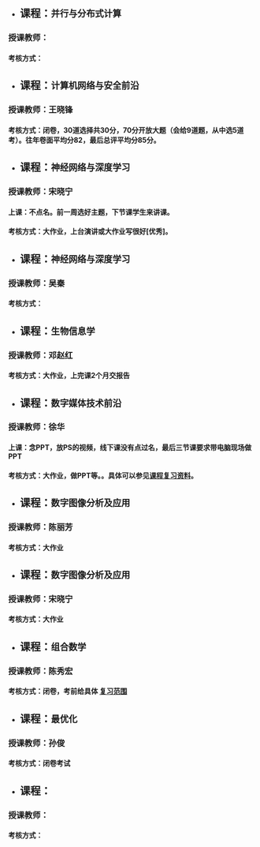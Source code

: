 + ## 课程：` 并行与分布式计算 `
### 授课教师：
#### 考核方式：

+ ## 课程：` 计算机网络与安全前沿 `
### 授课教师：王晓锋
#### 考核方式：闭卷，30道选择共30分，70分开放大题（会给9道题，从中选5道考）。往年卷面平均分82，最后总评平均分85分。

+ ## 课程：` 神经网络与深度学习 `
### 授课教师：宋晓宁
#### 上课：不点名。前一周选好主题，下节课学生来讲课。
#### 考核方式：大作业，上台演讲或大作业写很好[优秀]。

+ ## 课程：` 神经网络与深度学习 `
### 授课教师：吴秦
#### 考核方式：

+ ## 课程：` 生物信息学 `
### 授课教师：邓赵红
#### 考核方式：大作业，上完课2个月交报告

+ ## 课程：` 数字媒体技术前沿 `
### 授课教师：徐华
#### 上课：念PPT，放PS的视频，线下课没有点过名，最后三节课要求带电脑现场做PPT
#### 考核方式：大作业，做PPT等。。具体可以参见[课程复习资料][SZMTJSQYZL]。

+ ## 课程：` 数字图像分析及应用 `
### 授课教师：陈丽芳
#### 考核方式：大作业

+ ## 课程：` 数字图像分析及应用 `
### 授课教师：宋晓宁
#### 考核方式：大作业

+ ## 课程：` 组合数学 `
### 授课教师：陈秀宏
#### 考核方式：闭卷，考前给具体 [ 复习范围 ][1]

+ ## 课程：`最优化`
### 授课教师：孙俊
#### 考核方式：闭卷考试

+ ## 课程：`  `
### 授课教师：
#### 考核方式：

[1]:https://github.com/gcw0618/JNU/tree/main/%E5%A4%8D%E4%B9%A0%E8%B5%84%E6%96%99/%E7%BB%84%E5%90%88%E6%95%B0%E5%AD%A6
[SZMTJSQYZL]:https://github.com/gcw0618/JNU/tree/main/%E5%A4%8D%E4%B9%A0%E8%B5%84%E6%96%99/%E6%95%B0%E5%AD%97%E5%AA%92%E4%BD%93%E6%8A%80%E6%9C%AF%E5%89%8D%E6%B2%BF-%E5%BE%90%E5%8D%8E
